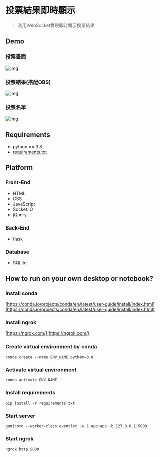 # 投票結果即時顯示
> 利用WebSocket實現即時顯示投票結果
## Demo
### 投票畫面
![img]()
### 投票結果(搭配OBS)
![img]()
### 投票名單
![img]()

## Requirements
- python == 3.8
- [requirements.txt](https://github.com/JT-427/real-time-voting/blob/master/requirements.txt)

## Platform 
### Front-End
- HTML
- CSS
- JavaScript
- Socket.IO
- jQuery
### Back-End
- flask
### Database
- SQLite

## How to run on your own desktop or notebook?
### Install conda
 [https://conda.io/projects/conda/en/latest/user-guide/install/index.html](https://conda.io/projects/conda/en/latest/user-guide/install/index.html)
### Install ngrok
 [https://ngrok.com/](https://ngrok.com/)
### Create virtual environment by conda
```
conda create --name ENV_NAME python=3.8
```
### Activate virtual environment
```
conda activate ENV_NAME
```
### Install requirements
```
pip install -r requirements.txt
```
### Start server
```
gunicorn --worker-class eventlet -w 1 app:app -b 127.0.0.1:5000
```
### Start ngrok
```
ngrok http 5000
```
